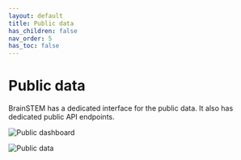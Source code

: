 ```yaml
---
layout: default
title: Public data
has_children: false
nav_order: 5
has_toc: false
---
```

# Public data

BrainSTEM has a dedicated interface for the public data. It also has dedicated public API endpoints.

![Public dashboard](https://petersenpeter.github.io/brainstem_support/assets/images/public_dashboard.png)

![Public data](https://petersenpeter.github.io/brainstem_support/assets/images/public_data.png)

